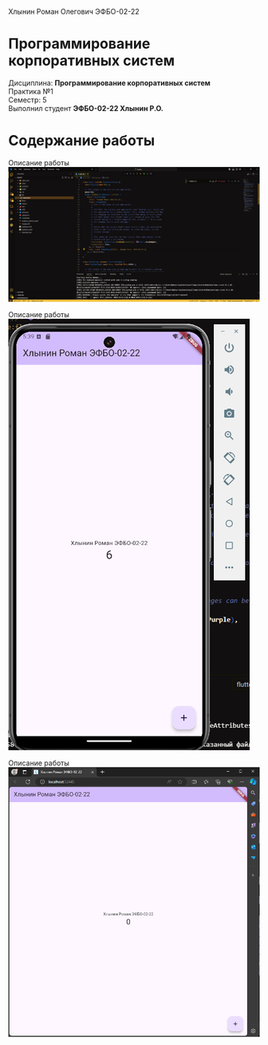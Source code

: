 Хлынин Роман Олегович ЭФБО-02-22
# Программирование корпоративных систем
Дисциплина: **Программирование корпоративных систем** <br>
Практика №1 <br>
Семестр: 5 <br>
Выполнил студент **ЭФБО-02-22 Хлынин Р.О.** <br>

# Содержание работы
Описание работы <br>
![code](https://github.com/Ferru5Manus/pr1/blob/main/Pasted%20image%2020240908203152.png)

Описание работы <br>
![android](https://github.com/Ferru5Manus/pr1/blob/main/image.png)

Описание работы <br>
![edge](https://github.com/Ferru5Manus/pr1/blob/main/image%20copy.png)
